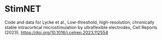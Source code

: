 # StimNET
Code and data for Lycke et al., Low-threshold, high-resolution, chronically stable intracortical microstimulation by ultraflexible electrodes, Cell Reports (2023), https://doi.org/10.1016/j.celrep.2023.112554
